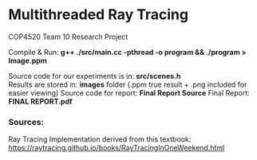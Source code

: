 # Multithreaded Ray Tracing
COP4520 Team 10 Research Project

Compile & Run: **g++ ./src/main.cc -pthread -o program && ./program > Image.ppm**

Source code for our experiments is in: **src/scenes.h**  
Results are stored in: **images** folder (.ppm true result + .png included for easier viewing)
Source code for report: **Final Report Source**
Final Report: **FINAL REPORT.pdf**

### Sources:
Ray Tracing Implementation derived from this textbook: https://raytracing.github.io/books/RayTracingInOneWeekend.html
